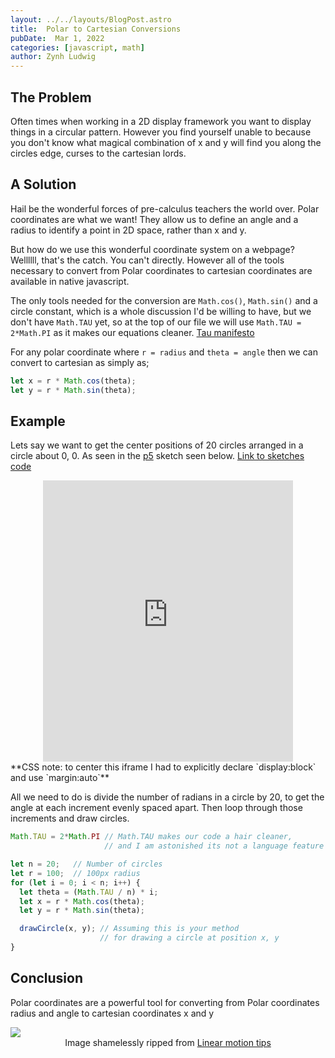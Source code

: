```yaml
---
layout: ../../layouts/BlogPost.astro
title:  Polar to Cartesian Conversions
pubDate:  Mar 1, 2022
categories: [javascript, math]
author: Zynh Ludwig
---
```

## The Problem

Often times when working in a 2D display framework you want to display things in a circular pattern.
However you find yourself unable to because you don't know what magical combination of
x and y will find you along the circles edge, curses to the cartesian lords.

## A Solution

Hail be the wonderful forces of pre-calculus teachers the world over. Polar coordinates are what we want!
They allow us to define an angle and a radius to identify a point in 2D space, rather than x and y.

But how do we use this wonderful coordinate system on a webpage?\
Wellllll, that's the catch. You can't directly. However all of the tools necessary to
convert from Polar coordinates to cartesian coordinates are available in native javascript.

The only tools needed for the conversion are `Math.cos()`, `Math.sin()` and a circle constant, which is a
whole discussion I'd be willing to have, but we don't have `Math.TAU` yet, so at the top of our file
we will use `Math.TAU = 2*Math.PI` as it makes our equations cleaner. [Tau manifesto](https://tauday.com/tau-manifesto)

For any polar coordinate where `r = radius` and `theta = angle` then we can convert to cartesian as simply
as;

```js
let x = r * Math.cos(theta);
let y = r * Math.sin(theta);
```

## Example

Lets say we want to get the center positions of 20 circles arranged in a circle about 0, 0. As seen in the [p5](https://p5js.org/) sketch seen below.
[Link to sketches code](https://editor.p5js.org/Zynh0722/sketches/d6GHn4dXp)

<iframe style="width:400px; height:450px; overflow:hidden; margin:auto; display:block" scrolling="no" frameborder="  o" src="https://editor.p5js.org/Zynh0722/full/d6GHn4dXp"></iframe>
**CSS note: to center this iframe I had to explicitly declare `display:block` and use `margin:auto`**

All we need to do is divide the number of radians in a circle by 20, to get the angle at each increment evenly spaced apart.
Then loop through those increments and draw circles.

```js
Math.TAU = 2*Math.PI // Math.TAU makes our code a hair cleaner,
                     // and I am astonished its not a language feature yet

let n = 20;   // Number of circles
let r = 100;  // 100px radius
for (let i = 0; i < n; i++) {
  let theta = (Math.TAU / n) * i;
  let x = r * Math.cos(theta);
  let y = r * Math.sin(theta);

  drawCircle(x, y); // Assuming this is your method
                    // for drawing a circle at position x, y
}
```

## Conclusion

Polar coordinates are a powerful tool for converting from Polar coordinates radius and angle to cartesian coordinates x
and y

<img style="margin:auto; display:block;" src="/assets/Polar-Cartesian-Coordinates-Feature.png">
<emph style="text-align:center; display:block;">Image shamelessly ripped from <a href="https://www.linearmotiontips.com/motion-basics-difference-between-cartesian-and-polar-coordinate-systems/">Linear motion tips</a></emph>

